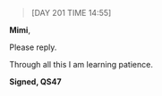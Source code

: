 > [DAY 201 TIME 14:55]

**Mimi**,


Please reply.  

Through all this I am learning patience.  


**Signed,
QS47**